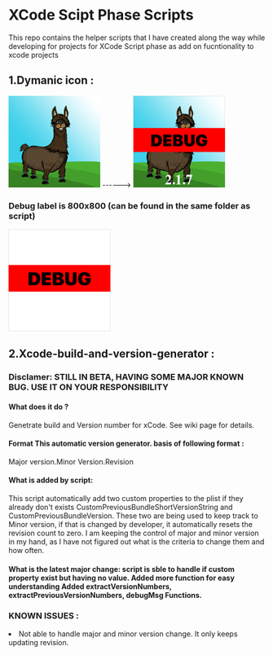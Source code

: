# XCode Scipt Phase Scripts
This repo contains the helper scripts that I have created along the way while developing for projects for XCode Script phase as add on fucntionality to xcode projects


## 1.Dymanic icon : 
![org icon](https://raw.githubusercontent.com/MtAden/xcodeSciptPhase/master/dynamicIcon/AI60x60%403x.png) ------>
![converted icon](https://raw.githubusercontent.com/MtAden/xcodeSciptPhase/master/dynamicIcon/Converted_AI60x60%403x.png)

### Debug label is 800x800 (can be found in the same folder as script)
<img src="https://raw.githubusercontent.com/MtAden/xcodeSciptPhase/master/dynamicIcon/debugLabel.png" width="200" height="200" />


## 2.Xcode-build-and-version-generator :
### Disclamer: STILL IN BETA, HAVING SOME MAJOR KNOWN BUG. USE IT ON YOUR RESPONSIBILITY

#### What does it do ?
Genetrate build and Version number for xCode. See wiki page for details.

#### Format This automatic version generator. basis of following format :
Major version.Minor Version.Revision

#### What is added by script:
This script automatically add two custom properties to the plist if they already don't exists CustomPreviousBundleShortVersionString and CustomPreviousBundleVersion. These two are being used to keep track to Minor version, if that is changed by developer, it automatically resets the revision count to zero. I am keeping the control of major and minor version in my hand, as I have not figured out what is the criteria to change them and how often.

#### What is the latest major change: script is sble to handle if custom property exist but having no value. Added more function for easy understanding Added extractVersionNumbers, extractPreviousVersionNumbers, debugMsg Functions.

### KNOWN ISSUES :
<li>Not able to handle major and minor version change. It only keeps updating revision.
